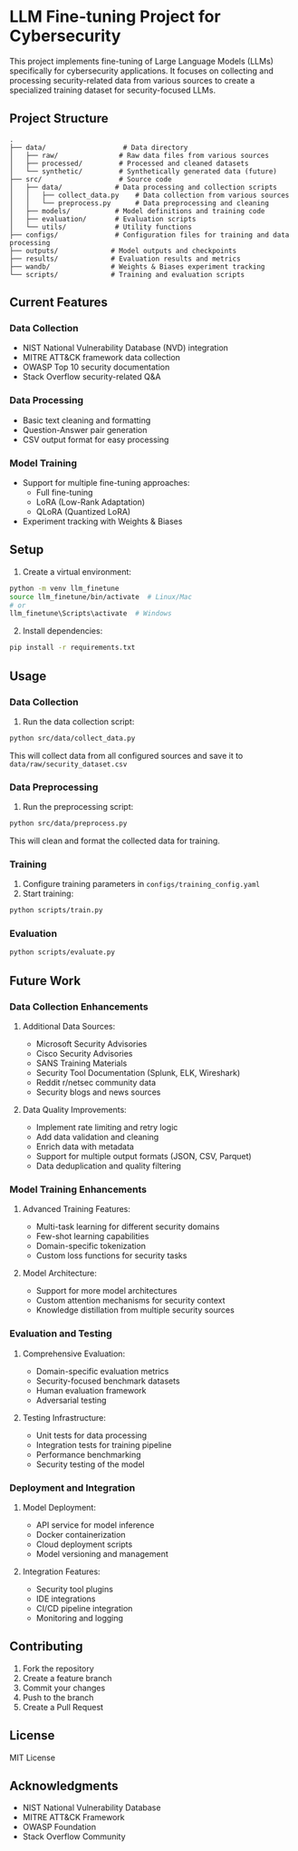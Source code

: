 # LLM Fine-tuning Project for Cybersecurity

This project implements fine-tuning of Large Language Models (LLMs) specifically for cybersecurity applications. It focuses on collecting and processing security-related data from various sources to create a specialized training dataset for security-focused LLMs.

## Project Structure

```
.
├── data/                   # Data directory
│   ├── raw/               # Raw data files from various sources
│   ├── processed/         # Processed and cleaned datasets
│   └── synthetic/         # Synthetically generated data (future)
├── src/                   # Source code
│   ├── data/             # Data processing and collection scripts
│   │   ├── collect_data.py    # Data collection from various sources
│   │   └── preprocess.py      # Data preprocessing and cleaning
│   ├── models/           # Model definitions and training code
│   ├── evaluation/       # Evaluation scripts
│   └── utils/            # Utility functions
├── configs/              # Configuration files for training and data processing
├── outputs/             # Model outputs and checkpoints
├── results/             # Evaluation results and metrics
├── wandb/               # Weights & Biases experiment tracking
└── scripts/             # Training and evaluation scripts
```

## Current Features

### Data Collection
- NIST National Vulnerability Database (NVD) integration
- MITRE ATT&CK framework data collection
- OWASP Top 10 security documentation
- Stack Overflow security-related Q&A

### Data Processing
- Basic text cleaning and formatting
- Question-Answer pair generation
- CSV output format for easy processing

### Model Training
- Support for multiple fine-tuning approaches:
  - Full fine-tuning
  - LoRA (Low-Rank Adaptation)
  - QLoRA (Quantized LoRA)
- Experiment tracking with Weights & Biases

## Setup

1. Create a virtual environment:
```bash
python -m venv llm_finetune
source llm_finetune/bin/activate  # Linux/Mac
# or
llm_finetune\Scripts\activate  # Windows
```

2. Install dependencies:
```bash
pip install -r requirements.txt
```

## Usage

### Data Collection
1. Run the data collection script:
```bash
python src/data/collect_data.py
```
This will collect data from all configured sources and save it to `data/raw/security_dataset.csv`

### Data Preprocessing
1. Run the preprocessing script:
```bash
python src/data/preprocess.py
```
This will clean and format the collected data for training.

### Training
1. Configure training parameters in `configs/training_config.yaml`
2. Start training:
```bash
python scripts/train.py
```

### Evaluation
```bash
python scripts/evaluate.py
```

## Future Work

### Data Collection Enhancements
1. Additional Data Sources:
   - Microsoft Security Advisories
   - Cisco Security Advisories
   - SANS Training Materials
   - Security Tool Documentation (Splunk, ELK, Wireshark)
   - Reddit r/netsec community data
   - Security blogs and news sources

2. Data Quality Improvements:
   - Implement rate limiting and retry logic
   - Add data validation and cleaning
   - Enrich data with metadata
   - Support for multiple output formats (JSON, CSV, Parquet)
   - Data deduplication and quality filtering

### Model Training Enhancements
1. Advanced Training Features:
   - Multi-task learning for different security domains
   - Few-shot learning capabilities
   - Domain-specific tokenization
   - Custom loss functions for security tasks

2. Model Architecture:
   - Support for more model architectures
   - Custom attention mechanisms for security context
   - Knowledge distillation from multiple security sources

### Evaluation and Testing
1. Comprehensive Evaluation:
   - Domain-specific evaluation metrics
   - Security-focused benchmark datasets
   - Human evaluation framework
   - Adversarial testing

2. Testing Infrastructure:
   - Unit tests for data processing
   - Integration tests for training pipeline
   - Performance benchmarking
   - Security testing of the model

### Deployment and Integration
1. Model Deployment:
   - API service for model inference
   - Docker containerization
   - Cloud deployment scripts
   - Model versioning and management

2. Integration Features:
   - Security tool plugins
   - IDE integrations
   - CI/CD pipeline integration
   - Monitoring and logging

## Contributing

1. Fork the repository
2. Create a feature branch
3. Commit your changes
4. Push to the branch
5. Create a Pull Request

## License

MIT License

## Acknowledgments

- NIST National Vulnerability Database
- MITRE ATT&CK Framework
- OWASP Foundation
- Stack Overflow Community 